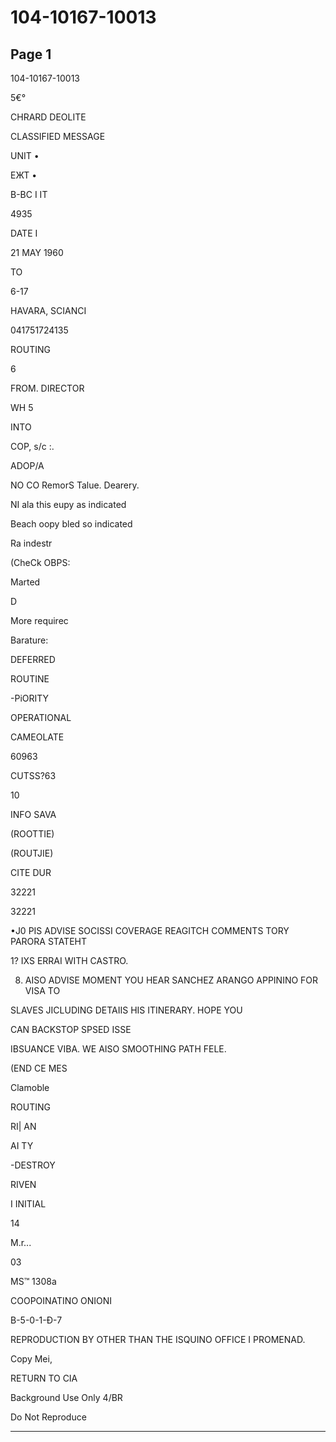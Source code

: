# 104-10167-10013

## Page 1

104-10167-10013

5€°

CHRARD DEOLITE

CLASSIFIED MESSAGE

UNIT •

ЕЖТ •

B-BC I IT

4935

DATE I

21 MAY 1960

TO

6-17

HAVARA, SCIANCI

041751724135

ROUTING

6

FROM. DIRECTOR

WH 5

INTO

COP, s/c :.

ADOP/A

NO CO RemorS Talue. Dearery.

NI ala this eupy as indicated

Beach oopy bled so indicated

Ra indestr

(CheCk OBPS:

Marted

D

More requirec

Barature:

DEFERRED

ROUTINE

-PiORITY

OPERATIONAL

CAMEOLATE

60963

CUTSS?63

10

INFO SAVA

(ROOTTIE)

(ROUTJIE)

CITE DUR

32221

32221

•J0 PIS ADVISE SOCISSI COVERAGE REAGITCH COMMENTS TORY PARORA STATEHT

1? IXS ERRAI WITH CASTRO.

8. AISO ADVISE MOMENT YOU HEAR SANCHEZ ARANGO APPININO FOR VISA TO

SLAVES JICLUDING DETAIIS HIS ITINERARY. HOPE YOU

CAN BACKSTOP SPSED ISSE

IBSUANCE VIBA. WE AISO SMOOTHING PATH FELE.

(END CE MES

Clamoble

ROUTING

RI| AN

AI TY

-DESTROY

RIVEN

I INITIAL

14

M.r...

03

MS™ 1308а

COOPOINATINO ONIONI

B-5-0-1-Đ-7

REPRODUCTION BY OTHER THAN THE ISQUINO OFFICE I PROMENAD.

Copy Mei,

RETURN TO CIA

Background Use Only 4/BR

Do Not Reproduce

---

